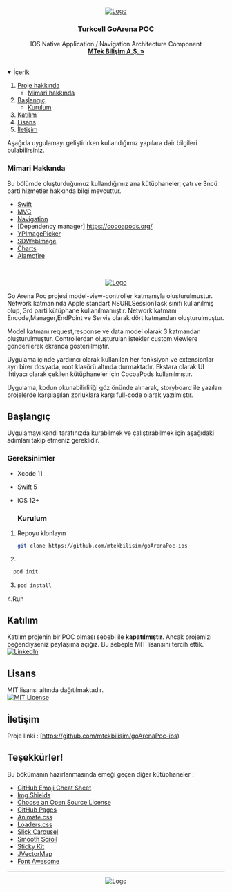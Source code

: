 
<!-- PROJECT LOGO -->
<br />
<p align="center">
  <a href="https://github.com/mtekbilisim">
    <img src="https://www.cioupdate.com.tr/wp-content/uploads/2020/06/poc.jpg" alt="Logo">
  </a>

<h3 align="center">Turkcell GoArena POC</h3>

  <p align="center">
    IOS Native Application /  Navigation Architecture Component
    <br />
    <a href="http://www.mtekbilisim.com"><strong>MTek Bilişim A.Ş. »</strong></a>
    <br />
    <br />
  </p>
</p>

<!-- TABLE OF CONTENTS -->
<details open="open">
  <summary>İçerik</summary>
  <ol>
    <li>
      <a href="#about-the-project">Proje hakkında</a>
      <ul>
        <li><a href="#built-with">Mimari hakkında</a></li>
      </ul>
    </li>
    <li>
      <a href="#getting-started">Başlangıç</a>
      <ul>
        <li><a href="#installation">Kurulum</a></li>
      </ul>
    </li>
    <li><a href="#contributing">Katılım</a></li>
    <li><a href="#license">Lisans</a></li>
    <li><a href="#contact">İletişim</a></li>
  </ol>
</details>


Aşağıda uygulamayı geliştirirken kullandığımız yapılara dair bilgileri bulabilirsiniz.

### Mimari Hakkında

Bu bölümde oluşturduğumuz kullandığımız ana kütüphaneler, çatı ve 3ncü parti hizmetler hakkında bilgi mevcuttur.

* [Swift](https://developer.apple.com/swift/)
* [MVC](https://developer.apple.com/library/archive/documentation/General/Conceptual/DevPedia-CocoaCore/MVC.html)
* [Navigation](https://developer.apple.com/documentation/uikit/uitabbarcontroller)
* [Dependency manager] https://cocoapods.org/ 
* [YPImagePicker](https://github.com/Yummypets/YPImagePicker)
* [SDWebImage](https://github.com/SDWebImage/SDWebImage)
* [Charts](https://github.com/danielgindi/Charts)
* [Alamofire](https://github.com/Alamofire/Alamofire)


<br />
<p align="center">
  <a href="https://github.com/mtekbilisim">
    <img src="https://developer.apple.com/library/archive/documentation/General/Conceptual/DevPedia-CocoaCore/Art/model_view_controller_2x.png" alt="Logo">
  </a>
</p>

Go Arena Poc projesi model-view-controller katmanıyla oluşturulmuştur. Network katmanında Apple standart NSURLSessionTask sınıfı kullanılmış olup, 3rd parti kütüphane kullanılmamıştır.
Network katmanı Encode,Manager,EndPoint ve Servis olarak dört katmandan oluşturulmuştur.

Model katmanı request,response ve data model olarak 3 katmandan oluşturulmuştur. Controllerdan oluşturulan istekler custom viewlere gönderilerek ekranda gösterillmiştir.

Uygulama içinde yardımcı olarak kullanılan her fonksiyon ve extensionlar ayrı birer dosyada, root klasörü altında durmaktadır. Ekstara olarak UI ihtiyacı olarak çekilen kütüphaneler için CocoaPods kullanılmıştır.

Uygulama, kodun okunabilirliliği göz önünde alınarak, storyboard ile yazılan projelerde karşılaşılan zorluklara karşı full-code olarak yazılmıştır.
<!-- GETTING STARTED -->
## Başlangıç

Uygulamayı kendi tarafınızda kurabilmek ve çalıştırabilmek için aşağıdaki adımları takip etmeniz gereklidir.

### Gereksinimler

* Xcode 11
* Swift 5
* iOS 12+
  
  ### Kurulum

1. Repoyu klonlayın
   ```sh
   git clone https://github.com/mtekbilisim/goArenaPoc-ios
   ```
2. 

 ```sh
   pod init
   ```

3. ```sh
   pod install
   ```

4.Run
 
 <!-- CONTRIBUTING -->
## Katılım

Katılım projenin bir POC olması sebebi ile **kapatılmıştır**. Ancak projemizi beğendiyseniz paylaşıma açığız. Bu sebeple MIT lisansını tercih ettik.</br>
[![LinkedIn][linkedin-shield]][linkedin-url]
<!-- LICENSE -->
## Lisans

MIT lisansı altında dağıtılmaktadır.</br>
[![MIT License][license-shield]][license-url]


<!-- CONTACT -->
## İletişim

Proje linki : [https://github.com/mtekbilisim/goArenaPoc-ios)



<!-- ACKNOWLEDGEMENTS -->
## Teşekkürler!
Bu bökümanın hazırlanmasında emeği geçen diğer kütüphaneler : 
* [GitHub Emoji Cheat Sheet](https://www.webpagefx.com/tools/emoji-cheat-sheet)
* [Img Shields](https://shields.io)
* [Choose an Open Source License](https://choosealicense.com)
* [GitHub Pages](https://pages.github.com)
* [Animate.css](https://daneden.github.io/animate.css)
* [Loaders.css](https://connoratherton.com/loaders)
* [Slick Carousel](https://kenwheeler.github.io/slick)
* [Smooth Scroll](https://github.com/cferdinandi/smooth-scroll)
* [Sticky Kit](http://leafo.net/sticky-kit)
* [JVectorMap](http://jvectormap.com)
* [Font Awesome](https://fontawesome.com)

<!-- MARKDOWN LINKS & IMAGES -->
<!-- https://www.markdownguide.org/basic-syntax/#reference-style-links -->
[license-shield]: https://img.shields.io/github/license/othneildrew/Best-README-Template.svg?style=for-the-badge
[license-url]: https://opensource.org/licenses/MIT
[linkedin-shield]: https://img.shields.io/badge/-LinkedIn-black.svg?style=for-the-badge&logo=linkedin&colorB=555
[linkedin-url]: https://linkedin.com/in/emrahtoy
[product-screenshot]: images/screenshot.png

-------------
<p align="center">
  <a href="http://www.mtekbilisim.com/">
    <img src="http://www.mtekbilisim.com/img/logo.png" alt="Logo">
  </a>
</p>
